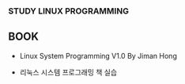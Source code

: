 ### STUDY LINUX PROGRAMMING ###

## BOOK ##
* Linux System Programming V1.0 By Jiman Hong

* 리눅스 시스템 프로그래밍 책 실습
